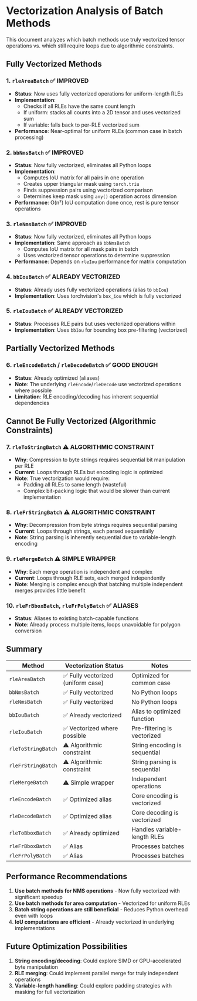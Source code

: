 # Vectorization Analysis of Batch Methods

This document analyzes which batch methods use truly vectorized tensor operations vs. which still require loops due to algorithmic constraints.

## Fully Vectorized Methods

### 1. `rleAreaBatch` ✅ IMPROVED
- **Status**: Now uses fully vectorized operations for uniform-length RLEs
- **Implementation**: 
  - Checks if all RLEs have the same count length
  - If uniform: stacks all counts into a 2D tensor and uses vectorized sum
  - If variable: falls back to per-RLE vectorized sum
- **Performance**: Near-optimal for uniform RLEs (common case in batch processing)

### 2. `bbNmsBatch` ✅ IMPROVED
- **Status**: Now fully vectorized, eliminates all Python loops
- **Implementation**:
  - Computes IoU matrix for all pairs in one operation
  - Creates upper triangular mask using `torch.triu`
  - Finds suppression pairs using vectorized comparison
  - Determines keep mask using `any()` operation across dimension
- **Performance**: O(n²) IoU computation done once, rest is pure tensor operations

### 3. `rleNmsBatch` ✅ IMPROVED
- **Status**: Now fully vectorized, eliminates all Python loops
- **Implementation**: Same approach as `bbNmsBatch`
  - Computes IoU matrix for all mask pairs in batch
  - Uses vectorized tensor operations to determine suppression
- **Performance**: Depends on `rleIou` performance for matrix computation

### 4. `bbIouBatch` ✅ ALREADY VECTORIZED
- **Status**: Already uses fully vectorized operations (alias to `bbIou`)
- **Implementation**: Uses torchvision's `box_iou` which is fully vectorized

### 5. `rleIouBatch` ✅ ALREADY VECTORIZED
- **Status**: Processes RLE pairs but uses vectorized operations within
- **Implementation**: Uses `bbIou` for bounding box pre-filtering (vectorized)

## Partially Vectorized Methods

### 6. `rleEncodeBatch` / `rleDecodeBatch` ✅ GOOD ENOUGH
- **Status**: Already optimized (aliases)
- **Note**: The underlying `rleEncode`/`rleDecode` use vectorized operations where possible
- **Limitation**: RLE encoding/decoding has inherent sequential dependencies

## Cannot Be Fully Vectorized (Algorithmic Constraints)

### 7. `rleToStringBatch` ⚠️ ALGORITHMIC CONSTRAINT
- **Why**: Compression to byte strings requires sequential bit manipulation per RLE
- **Current**: Loops through RLEs but encoding logic is optimized
- **Note**: True vectorization would require:
  - Padding all RLEs to same length (wasteful)
  - Complex bit-packing logic that would be slower than current implementation

### 8. `rleFrStringBatch` ⚠️ ALGORITHMIC CONSTRAINT
- **Why**: Decompression from byte strings requires sequential parsing
- **Current**: Loops through strings, each parsed sequentially
- **Note**: String parsing is inherently sequential due to variable-length encoding

### 9. `rleMergeBatch` ⚠️ SIMPLE WRAPPER
- **Why**: Each merge operation is independent and complex
- **Current**: Loops through RLE sets, each merged independently
- **Note**: Merging is complex enough that batching multiple independent merges provides little benefit

### 10. `rleFrBboxBatch`, `rleFrPolyBatch` ✅ ALIASES
- **Status**: Aliases to existing batch-capable functions
- **Note**: Already process multiple items, loops unavoidable for polygon conversion

## Summary

| Method | Vectorization Status | Notes |
|--------|---------------------|-------|
| `rleAreaBatch` | ✅ Fully vectorized (uniform case) | Optimized for common case |
| `bbNmsBatch` | ✅ Fully vectorized | No Python loops |
| `rleNmsBatch` | ✅ Fully vectorized | No Python loops |
| `bbIouBatch` | ✅ Already vectorized | Alias to optimized function |
| `rleIouBatch` | ✅ Vectorized where possible | Pre-filtering is vectorized |
| `rleToStringBatch` | ⚠️ Algorithmic constraint | String encoding is sequential |
| `rleFrStringBatch` | ⚠️ Algorithmic constraint | String parsing is sequential |
| `rleMergeBatch` | ⚠️ Simple wrapper | Independent operations |
| `rleEncodeBatch` | ✅ Optimized alias | Core encoding is vectorized |
| `rleDecodeBatch` | ✅ Optimized alias | Core decoding is vectorized |
| `rleToBboxBatch` | ✅ Already optimized | Handles variable-length RLEs |
| `rleFrBboxBatch` | ✅ Alias | Processes batches |
| `rleFrPolyBatch` | ✅ Alias | Processes batches |

## Performance Recommendations

1. **Use batch methods for NMS operations** - Now fully vectorized with significant speedup
2. **Use batch methods for area computation** - Vectorized for uniform RLEs
3. **Batch string operations are still beneficial** - Reduces Python overhead even with loops
4. **IoU computations are efficient** - Already vectorized in underlying implementations

## Future Optimization Possibilities

1. **String encoding/decoding**: Could explore SIMD or GPU-accelerated byte manipulation
2. **RLE merging**: Could implement parallel merge for truly independent operations
3. **Variable-length handling**: Could explore padding strategies with masking for full vectorization

